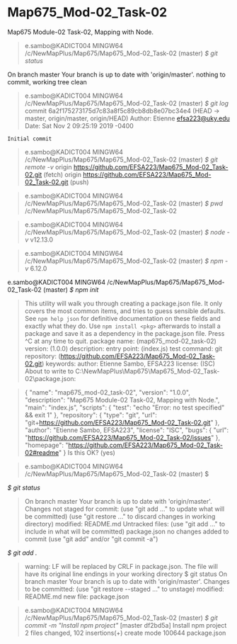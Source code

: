 # Map675_Mod-02_Task-02
Map675 Module-02 Task-02, Mapping with Node.

>e.sambo@KADICT004 MINGW64 /c/NewMapPlus/Map675/Map675_Mod-02_Task-02 (master)
_$ git status_

On branch master
Your branch is up to date with 'origin/master'.
nothing to commit, working tree clean

>e.sambo@KADICT004 MINGW64 /c/NewMapPlus/Map675/Map675_Mod-02_Task-02 (master)
_$ git log_
commit 6a2f175273175d7c83a8f5c89cb8db8e07bc34e4 (HEAD -> master, origin/master, origin/HEAD)
Author: Etienne <efsa223@uky.edu>
Date:   Sat Nov 2 09:25:19 2019 -0400

    Initial commit

>e.sambo@KADICT004 MINGW64 /c/NewMapPlus/Map675/Map675_Mod-02_Task-02 (master)
_$ git remote -v_
origin  https://github.com/EFSA223/Map675_Mod-02_Task-02.git (fetch)
origin  https://github.com/EFSA223/Map675_Mod-02_Task-02.git (push)

>e.sambo@KADICT004 MINGW64 /c/NewMapPlus/Map675/Map675_Mod-02_Task-02 (master)
_$ pwd_
/c/NewMapPlus/Map675/Map675_Mod-02_Task-02

>e.sambo@KADICT004 MINGW64 /c/NewMapPlus/Map675/Map675_Mod-02_Task-02 (master)
_$ node -v_
v12.13.0

>e.sambo@KADICT004 MINGW64 /c/NewMapPlus/Map675/Map675_Mod-02_Task-02 (master)
_$ npm -v_
6.12.0

e.sambo@KADICT004 MINGW64 /c/NewMapPlus/Map675/Map675_Mod-02_Task-02 (master)
_$ npm init_
>This utility will walk you through creating a package.json file.
It only covers the most common items, and tries to guess sensible defaults.
See `npm help json` for definitive documentation on these fields
and exactly what they do.
Use `npm install <pkg>` afterwards to install a package and
save it as a dependency in the package.json file.
Press ^C at any time to quit.
package name: (map675_mod-02_task-02)
version: (1.0.0)
description:
entry point: (index.js)
test command:
git repository: (https://github.com/EFSA223/Map675_Mod-02_Task-02.git)
keywords:
author: Etienne Sambo, EFSA223
license: (ISC)
About to write to C:\NewMapPlus\Map675\Map675_Mod-02_Task-02\package.json:

>{
  "name": "map675_mod-02_task-02",
  "version": "1.0.0",
  "description": "Map675 Module-02 Task-02, Mapping with Node.",
  "main": "index.js",
  "scripts": {
    "test": "echo \"Error: no test specified\" && exit 1"
  },
  "repository": {
    "type": "git",
    "url": "git+https://github.com/EFSA223/Map675_Mod-02_Task-02.git"
  },
  "author": "Etienne Sambo, EFSA223",
  "license": "ISC",
  "bugs": {
    "url": "https://github.com/EFSA223/Map675_Mod-02_Task-02/issues"
  },
  "homepage": "https://github.com/EFSA223/Map675_Mod-02_Task-02#readme"
}
Is this OK? (yes)

>e.sambo@KADICT004 MINGW64 /c/NewMapPlus/Map675/Map675_Mod-02_Task-02 (master)
$

_$ git status_
>On branch master
Your branch is up to date with 'origin/master'.
Changes not staged for commit:
  (use "git add <file>..." to update what will be committed)
  (use "git restore <file>..." to discard changes in working directory)
        modified:   README.md
Untracked files:
  (use "git add <file>..." to include in what will be committed)
        package.json
no changes added to commit (use "git add" and/or "git commit -a")

_$ git add ._
>warning: LF will be replaced by CRLF in package.json.
The file will have its original line endings in your working directory
$ git status
On branch master
Your branch is up to date with 'origin/master'.
Changes to be committed:
  (use "git restore --staged <file>..." to unstage)
        modified:   README.md
        new file:   package.json

>e.sambo@KADICT004 MINGW64 /c/NewMapPlus/Map675/Map675_Mod-02_Task-02 (master)
_$ git commit -m "Install npm project"_
[master df2bd5a] Install npm project
 2 files changed, 102 insertions(+)
 create mode 100644 package.json

